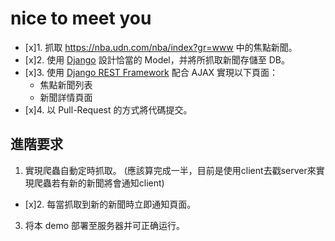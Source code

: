 # nice to meet you
- [x]1. 抓取 https://nba.udn.com/nba/index?gr=www 中的焦點新聞。
- [x]2. 使用 [Django](https://www.djangoproject.com/) 設計恰當的 Model，并將所抓取新聞存儲至 DB。
- [x]3. 使用 [Django REST Framework](http://www.django-rest-framework.org/) 配合 AJAX 實現以下頁面：
	 * 焦點新聞列表
	 * 新聞詳情頁面
- [x]4. 以 Pull-Request 的方式將代碼提交。

## 進階要求
1. 實現爬蟲自動定時抓取。 (應該算完成一半，目前是使用client去戳server來實現爬蟲若有新的新聞將會通知client)
- [x]2. 每當抓取到新的新聞時立即通知頁面。
3. 将本 demo 部署至服务器并可正确运行。
